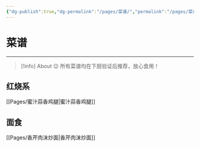 ```yaml
---
{"dg-publish":true,"dg-permalink":"/pages/菜谱/","permalink":"/pages/菜谱/","dgHomeLink":true,"dgPassFrontmatter":false}
---
```


# 菜谱

***


> [!info] About
> 😉 所有菜谱均在下厨验证后推荐，放心食用！

## 红烧系
[[Pages/蜜汁蒜香鸡腿|蜜汁蒜香鸡腿]]

## 面食
 [[Pages/香芹肉沫炒面|香芹肉沫炒面]]